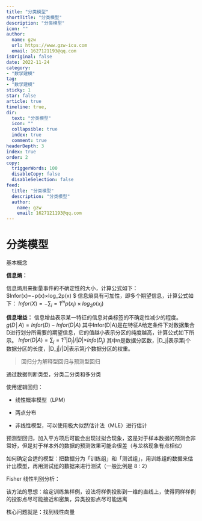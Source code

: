 ```yaml
---
title: "分类模型"
shortTitle: "分类模型"
description: "分类模型"
icon: ""
author: 
  name: gzw
  url: https://www.gzw-icu.com
  email: 1627121193@qq.com
isOriginal: false
date: 2022-11-24
category: 
- "数学建模"
tag:
- "数学建模"
sticky: 1
star: false
article: true
timeline: true,
dir:
  text: "分类模型"
  icon: ""
  collapsible: true
  index: true
  comment: true
headerDepth: 3
index: true
order: 2
copy:
  triggerWords: 100
  disableCopy: false
  disableSelection: false
feed:
  title: "分类模型"
  description: "分类模型"
  author:
    name: gzw
    email: 1627121193@qq.com
---
```



# 分类模型

基本概念

**信息熵：**

信息熵用来衡量事件的不确定性的大小，计算公式如下：
			   $Infor(x)=−p(x)×log_2p(x) $
信息熵具有可加性，即多个期望信息，计算公式如下：
				$Infor(X)=−∑_i=1^m p(x_i)×log_2p(x_i)$

**信息增益：**
信息增益表示某一特征的信息对类标签的不确定性减少的程度。
                    $g(D│A)=Infor(D)−Infor(D|A)$
其中Infor(D|A)是在特征A给定条件下对数据集合D进行划分所需要的期望信息，它的值越小表示分区的纯度越高，计算公式如下所示。
                   $Infor(D|A)=∑_j=1^n |D_j|/|D|×Info(D_j)$ 
其中n是数据分区数，|D_j|表示第j个数据分区的长度，|D_j|/|D|表示第j个数据分区的权重。





> 回归分为解释型回归与预测型回归

通过数据判断类型，分类二分类和多分类

使用逻辑回归：

- 线性概率模型（LPM）
- 两点分布

- 非线性模型，可以使用极大似然估计法（MLE）进行估计



预测型回归，加入平方项后可能会出现过拟合现象，这是对于样本数据的预测会非常好，但是对于样本外的数据的预测效果可能会很差（与龙格现象有点相似）

如何确定合适的模型：把数据分为「训练组」和「测试组」，用训练组的数据来估计出模型，再用测试组的数据来进行测试（一般比例是 8 : 2）



Fisher 线性判别分析：

该方法的思想：给定训练集样例，设法将样例投影到一维的直线上，使得同样样例的投影点尽可能接近和密集，异类投影点尽可能远离

核心问题就是：找到线性向量